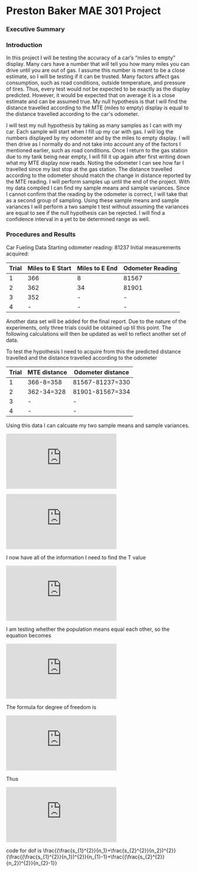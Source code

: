 # Preston Baker MAE 301 Project
### Executive Summary

### Introduction
  In this project I will be testing the accuracy of a car’s “miles to empty” display. Many cars have a number that will tell you how many miles you can drive until you are out of gas. I assume this number is meant to be a close estimate, so I will be testing if it can be trusted. Many factors affect gas consumption, such as road conditions, outside temperature, and pressure of tires. Thus, every test would not be expected to be exactly as the display predicted. However, it would be expected that on average it is a close estimate and can be assumed true. My null hypothesis is that I will find the distance travelled according to the MTE (miles to empty) display is equal to the distance travelled according to the car's odometer.

  I will test my null hypothesis by taking as many samples as I can with my car. Each sample will start when I fill up my car with gas. I will log the numbers displayed by my odometer and by the miles to empty display. I will then drive as I normally do and not take into account any of the factors I mentioned earlier, such as road conditions. Once I return to the gas station due to my tank being near empty, I will fill it up again after first writing down what my MTE display now reads. Noting the odometer I can see how far I travelled since my last stop at the gas station. The distance travelled according to the odometer should match the change in distance reported by the MTE reading. I will perform samples up until the end of the project. With my data compiled I can find my sample means and sample variances. Since I cannot confirm that the reading by the odometer is correct, I will take that as a second group of sampling. Using these sample means and sample variances I will perform a two sample t test without assuming the variances are equal to see if the null hypothesis can be rejected. I will find a confidence interval in a yet to be determined range as well.

### Procedures and Results
Car Fueling Data
Starting odometer reading: 81237
Initial measurements acquired:

| Trial | Miles to E Start | Miles to E End | Odometer Reading |
| --- | --- | --- | --- |
| 1 | 366 | 8 | 81567 |
| 2 | 362 | 34 | 81901 |
| 3 | 352 | - | - | 
| 4 | - | - | - | 

Another data set will be added for the final report. Due to the nature of the experiments, only three trials could be obtained up til this point. The following calculations will then be updated as well to reflect another set of data.

To test the hypothesis I need to acquire from this the predicted distance travelled and the distance travelled according to the odometer

| Trial | MTE distance | Odometer distance |
| --- | --- | --- |
| 1 | 366-8=358 | 81567-81237=330 |
| 2 | 362-34=328 | 81901-81567=334 |
| 3 | - | - |
| 4 | - | - |

Using this data I can calcuate my two sample means and sample variances.

![equation](https://latex.codecogs.com/gif.latex?%5Coverline%7Bx_1%7D%3D%5Cfrac%7B358&plus;328&plus;n3%7D%7B3%7D%3D)

![equation](https://latex.codecogs.com/gif.latex?%5Coverline%7Bx_2%7D%3D%5Cfrac%7B330&plus;334&plus;n3%7D%7B3%7D%3D)



I now have all of the information I need to find the T value

![first eq](https://latex.codecogs.com/gif.latex?T%3D%5Cfrac%7B%28%5Coverline%7Bx_%7B1%7D%7D-%5Coverline%7Bx_%7B2%7D%7D%29-%28%5Cmu_1-%5Cmu_2%29%7D%7B%5Csqrt%7Bs_%7B1%7D%5E%7B2%7D/n_1&plus;s_%7B2%7D%5E%7B2%7D/n_2%7D%7D)

I am testing whether the population means equal each other, so the equation becomes

![second eq](https://latex.codecogs.com/gif.latex?T%3D%5Cfrac%7B%28%5Coverline%7Bx_%7B1%7D%7D-%5Coverline%7Bx_%7B2%7D%7D%29%7D%7B%5Csqrt%7Bs_%7B1%7D%5E%7B2%7D/n_1&plus;s_%7B2%7D%5E%7B2%7D/n_2%7D%7D)

The formula for degree of freedom is 

![equation](https://latex.codecogs.com/gif.latex?%5Cfrac%7B%28%5Cfrac%7Bs_%7B1%7D%5E%7B2%7D%7D%7Bn_1%7D&plus;%5Cfrac%7Bs_%7B2%7D%5E%7B2%7D%7D%7Bn_2%7D%29%5E%7B2%7D%7D%7B%5Cfrac%7B%28%5Cfrac%7Bs_%7B1%7D%5E%7B2%7D%7D%7Bn_1%7D%29%5E%7B2%7D%7D%7Bn_%7B1%7D-1%7D&plus;%5Cfrac%7B%28%5Cfrac%7Bs_%7B2%7D%5E%7B2%7D%7D%7Bn_2%7D%29%5E%7B2%7D%7D%7Bn_%7B2%7D-1%7D%7D)

Thus

![equation](https://latex.codecogs.com/gif.latex?%5Cfrac%7B%28%5Cfrac%7Bs_%7B1%7D%5E%7B2%7D%7D%7Bn_1%7D&plus;%5Cfrac%7Bs_%7B2%7D%5E%7B2%7D%7D%7Bn_2%7D%29%5E%7B2%7D%7D%7B%5Cfrac%7B%28%5Cfrac%7Bs_%7B1%7D%5E%7B2%7D%7D%7Bn_1%7D%29%5E%7B2%7D%7D%7Bn_%7B1%7D-1%7D&plus;%5Cfrac%7B%28%5Cfrac%7Bs_%7B2%7D%5E%7B2%7D%7D%7Bn_2%7D%29%5E%7B2%7D%7D%7Bn_%7B2%7D-1%7D%7D)


code for dof is \frac{(\frac{s_{1}^{2}}{n_1}+\frac{s_{2}^{2}}{n_2})^{2}}{\frac{(\frac{s_{1}^{2}}{n_1})^{2}}{n_{1}-1}+\frac{(\frac{s_{2}^{2}}{n_2})^{2}}{n_{2}-1}}
